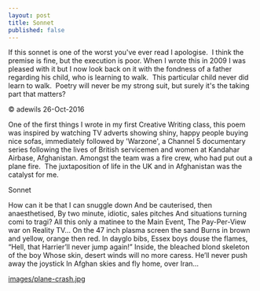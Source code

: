 ```yaml
---
layout: post
title: Sonnet
published: false
---
```


If this sonnet is one of the worst you've ever read I apologise.  I think the premise is fine, but the execution is poor. When I wrote this in 2009 I was pleased with it but I now look back on it with the fondness of a father regarding his child, who is learning to walk.  This particular child never did learn to walk.  Poetry will never be my strong suit, but surely it's the taking part that matters?

© adewils 26-Oct-2016

One of the first things I wrote in my first Creative Writing class, this poem was inspired by watching TV adverts showing shiny, happy people buying nice sofas, immediately followed by 'Warzone', a Channel 5 documentary series following the lives of British servicemen and women at Kandahar Airbase, Afghanistan. Amongst the team was a fire crew, who had put out a plane fire.  The juxtaposition of life in the UK and in Afghanistan was the catalyst for me.

Sonnet

How can it be that I can snuggle down
And be cauterised, then anaesthetised,
By two minute, idiotic, sales pitches
And situations turning comi to tragi?
All this only a matinee to the Main Event,
The Pay-Per-View war on Reality TV…
On the 47 inch plasma screen the sand
Burns in brown and yellow, orange then red.
In dayglo bibs, Essex boys douse the flames,
“Hell, that Harrier’ll never jump again!”
Inside, the bleached blond skeleton of the boy
Whose skin, desert winds will no more caress.
He’ll never push away the joystick
In Afghan skies and fly home, over Iran...

[images/plane-crash.jpg](images/plane-crash.jpg)
